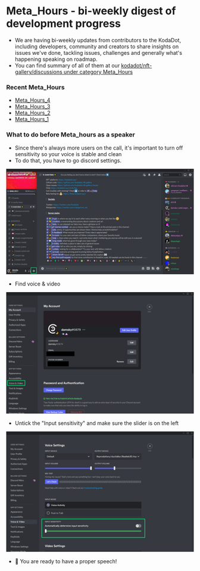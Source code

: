 # Meta_Hours - bi-weekly digest of development progress 
- We are having bi-weekly updates from contributors to the KodaDot, including developers, community and creators to share insights on issues we've done, tackling issues, challenges and generally what's happening speaking on roadmap. 
- You can find summary of all of them at our [kodadot/nft-gallery/discussions under category Meta_Hours](https://github.com/kodadot/nft-gallery/discussions/categories/meta-hours)

### Recent Meta_Hours
- [Meta_Hours_4](https://github.com/kodadot/nft-gallery/discussions/2007)
- [Meta_Hours_3](https://github.com/kodadot/nft-gallery/discussions/1710)
- [Meta_Hours_2](https://github.com/kodadot/nft-gallery/discussions/1699)
- [Meta_Hours_1](https://github.com/kodadot/nft-gallery/discussions/1424)

### What to do before Meta_hours as a speaker
- Since there's always more users on the call, it's important to turn off sensitivity so your voice is stable and clean
- To do that, you have to go discord settings.

![step1](./assets/speaker/speaker0.png)

- Find voice & video

![step2](./assets/speaker/speaker1.png)

- Untick the "Input sensitivity" and make sure the slider is on the left

![step3](./assets/speaker/speaker2.png)

- :tada: You are ready to have a proper speech!